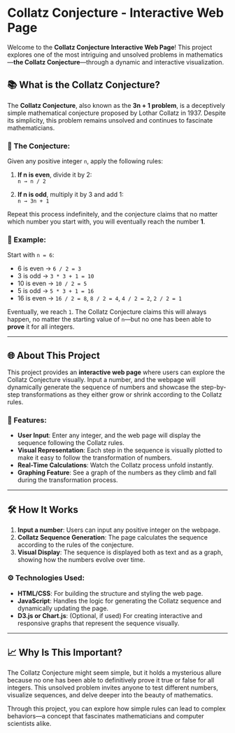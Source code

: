 # Collatz Conjecture - Interactive Web Page

Welcome to the **Collatz Conjecture Interactive Web Page**! This project explores one of the most intriguing and unsolved problems in mathematics—**the Collatz Conjecture**—through a dynamic and interactive visualization.

## 📚 What is the Collatz Conjecture?

The **Collatz Conjecture**, also known as the **3n + 1 problem**, is a deceptively simple mathematical conjecture proposed by Lothar Collatz in 1937. Despite its simplicity, this problem remains unsolved and continues to fascinate mathematicians.

### 🧠 The Conjecture:

Given any positive integer `n`, apply the following rules:
1. **If n is even**, divide it by 2:  
   `n → n / 2`
   
2. **If n is odd**, multiply it by 3 and add 1:  
   `n → 3n + 1`

Repeat this process indefinitely, and the conjecture claims that no matter which number you start with, you will eventually reach the number **1**.

### 🌟 Example:
Start with `n = 6`:
- 6 is even → `6 / 2 = 3`
- 3 is odd → `3 * 3 + 1 = 10`
- 10 is even → `10 / 2 = 5`
- 5 is odd → `5 * 3 + 1 = 16`
- 16 is even → `16 / 2 = 8`, `8 / 2 = 4`, `4 / 2 = 2`, `2 / 2 = 1`

Eventually, we reach `1`. The Collatz Conjecture claims this will always happen, no matter the starting value of `n`—but no one has been able to **prove** it for all integers.

---

## 🌐 About This Project

This project provides an **interactive web page** where users can explore the Collatz Conjecture visually. Input a number, and the webpage will dynamically generate the sequence of numbers and showcase the step-by-step transformations as they either grow or shrink according to the Collatz rules. 

### 🚀 Features:
- **User Input**: Enter any integer, and the web page will display the sequence following the Collatz rules.
- **Visual Representation**: Each step in the sequence is visually plotted to make it easy to follow the transformation of numbers.
- **Real-Time Calculations**: Watch the Collatz process unfold instantly.
- **Graphing Feature**: See a graph of the numbers as they climb and fall during the transformation process.

---

## 🛠 How It Works

1. **Input a number**: Users can input any positive integer on the webpage.
2. **Collatz Sequence Generation**: The page calculates the sequence according to the rules of the conjecture.
3. **Visual Display**: The sequence is displayed both as text and as a graph, showing how the numbers evolve over time.

### ⚙️ Technologies Used:
- **HTML/CSS**: For building the structure and styling the web page.
- **JavaScript**: Handles the logic for generating the Collatz sequence and dynamically updating the page.
- **D3.js or Chart.js**: (Optional, if used) For creating interactive and responsive graphs that represent the sequence visually.

---

## 📈 Why Is This Important?

The Collatz Conjecture might seem simple, but it holds a mysterious allure because no one has been able to definitively prove it true or false for all integers. This unsolved problem invites anyone to test different numbers, visualize sequences, and delve deeper into the beauty of mathematics.

Through this project, you can explore how simple rules can lead to complex behaviors—a concept that fascinates mathematicians and computer scientists alike.


